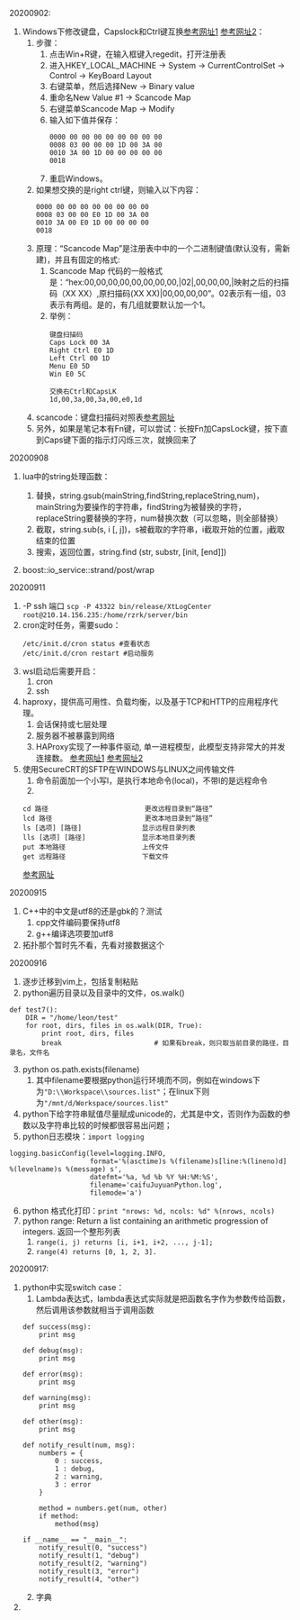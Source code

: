 20200902: 
1. Windows下修改键盘，Capslock和Ctrl键互换[参考网址1](https://blog.csdn.net/qq_15210067/article/details/78260391) [参考网址2](https://www.cnblogs.com/wudongwei/p/9185006.html)：
    1. 步骤：
        1. 点击Win+R键，在输入框键入regedit，打开注册表
        2. 进入HKEY_LOCAL_MACHINE -> System -> CurrentControlSet -> Control -> KeyBoard Layout
        3. 右键菜单，然后选择New -> Binary value
        4. 重命名New Value #1 -> Scancode Map
        5. 右键菜单Scancode Map -> Modify
        6. 输入如下值并保存：
            ```
            0000 00 00 00 00 00 00 00 00 
            0008 03 00 00 00 1D 00 3A 00 
            0010 3A 00 1D 00 00 00 00 00 
            0018
            ```
        7. 重启Windows。
    2. 如果想交换的是right ctrl键，则输入以下内容：
        ```
        0000 00 00 00 00 00 00 00 00
        0008 03 00 00 E0 1D 00 3A 00
        0010 3A 00 E0 1D 00 00 00 00
        0018
        ```
    3. 原理：“Scancode Map”是注册表中中的一个二进制键值(默认没有，需新建)，并且有固定的格式:
        1. Scancode Map 代码的一般格式是：“hex:00,00,00,00,00,00,00,00,|02|,00,00,00,|映射之后的扫描码（XX XX）,原扫描码(XX XX)|00,00,00,00”。02表示有一组，03表示有两组。是的，有几组就要默认加一个1。
        2. 举例：
            ```
            键盘扫描码
            Caps Lock 00 3A
            Right Ctrl E0 1D
            Left Ctrl 00 1D
            Menu E0 5D
            Win E0 5C

            交换右Ctrl和CapsLK
            1d,00,3a,00,3a,00,e0,1d
            ```
    4. scancode：键盘扫描码对照表[参考网址](https://blog.csdn.net/wenweimin/article/details/105561?utm_medium=distribute.pc_relevant_download.none-task-blog-blogcommendfrombaidu-1.nonecase&depth_1-utm_source=distribute.pc_relevant_download.none-task-blog-blogcommendfrombaidu-1.nonecas)
    5. 另外，如果是笔记本有Fn键，可以尝试：长按Fn加CapsLock键，按下直到Caps键下面的指示灯闪烁三次，就换回来了

20200908
1. lua中的string处理函数：
    1. 替换，string.gsub(mainString,findString,replaceString,num)，mainString为要操作的字符串，findString为被替换的字符，replaceString要替换的字符，num替换次数（可以忽略，则全部替换）
    2. 截取，string.sub(s, i [, j])，s被截取的字符串，i截取开始的位置，j截取结束的位置
    3. 搜索，返回位置，string.find (str, substr, [init, [end]])
    
2. boost::io_service::strand/post/wrap



20200911
1. -P ssh 端口 `scp -P 43322 bin/release/XtLogCenter root@210.14.156.235:/home/rzrk/server/bin`
2. cron定时任务，需要sudo：
    ```
    /etc/init.d/cron status #查看状态
    /etc/init.d/cron restart #启动服务
    ```
3. wsl启动后需要开启：
    1. cron
    2. ssh
4. haproxy，提供高可用性、负载均衡，以及基于TCP和HTTP的应用程序代理。
    1. 会话保持或七层处理
    2. 服务器不被暴露到网络
    3. HAProxy实现了一种事件驱动, 单一进程模型，此模型支持非常大的并发连接数。
    [参考网址1](https://www.cnblogs.com/handt/p/5728634.html)
    [参考网址2](https://www.cnblogs.com/handt/p/5728634.html)
5. 使用SecureCRT的SFTP在WINDOWS与LINUX之间传输文件
    1. 命令前面加一个小写l，是执行本地命令(local)，不带l的是远程命令
    2. 
    ```
    cd 路径                        更改远程目录到“路径” 
    lcd 路径                       更改本地目录到“路径” 
    ls [选项] [路径]               显示远程目录列表 
    lls [选项] [路径]              显示本地目录列表 
    put 本地路径                   上传文件 
    get 远程路径                   下载文件 
    ```
    [参考网址](https://www.cnblogs.com/xwdreamer/p/3673397.html)

20200915
1. C++中的中文是utf8的还是gbk的？测试
    1. cpp文件编码要保持utf8
    2. g++编译选项要加utf8
2. 拓扑那个暂时先不看，先看对接数据这个

20200916
1. 逐步迁移到vim上，包括复制粘贴
2. python遍历目录以及目录中的文件，os.walk()
```
def test7():
    DIR = "/home/leon/test"
    for root, dirs, files in os.walk(DIR, True):
        print root, dirs, files
        break                       # 如果有break，则只取当前目录的路径，目录名，文件名
```
3. python os.path.exists(filename)
    1. 其中filename要根据python运行环境而不同，例如在windows下为`"D:\\Workspace\\sources.list"`；在linux下则为`"/mnt/d/Workspace/sources.list"`
4. python下给字符串赋值尽量赋成unicode的，尤其是中文，否则作为函数的参数以及字符串比较的时候都很容易出问题；
5. python日志模块：`import logging`
```
logging.basicConfig(level=logging.INFO,
                    format='%(asctime)s %(filename)s[line:%(lineno)d] %(levelname)s %(message) s',
                    datefmt='%a, %d %b %Y %H:%M:%S',
                    filename='caifuJuyuanPython.log',
                    filemode='a')
```
6. python 格式化打印：`print "nrows: %d, ncols: %d" %(nrows, ncols)`
7. python range: Return a list containing an arithmetic progression of integers. 返回一个整形列表
    1. `range(i, j) returns [i, i+1, i+2, ..., j-1];`
    2. `range(4) returns [0, 1, 2, 3].`
    
20200917:
1. python中实现switch case：
    1. Lambda表达式，lambda表达式实际就是把函数名字作为参数传给函数，然后调用该参数就相当于调用函数
    ```
    def success(msg):
        print msg

    def debug(msg):
        print msg

    def error(msg):
        print msg

    def warning(msg):
        print msg

    def other(msg):
        print msg

    def notify_result(num, msg):
        numbers = {
            0 : success,
            1 : debug,
            2 : warning,
            3 : error
        }

        method = numbers.get(num, other)
        if method:
            method(msg)

    if __name__ == "__main__":
        notify_result(0, "success")
        notify_result(1, "debug")
        notify_result(2, "warning")
        notify_result(3, "error")
        notify_result(4, "other")
    ```
    2. 字典
2. 




































    